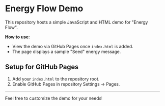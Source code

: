 # Energy Flow Demo

This repository hosts a simple JavaScript and HTML demo for "Energy Flow".

**How to use:**
- View the demo via GitHub Pages once `index.html` is added.
- The page displays a sample "Seed" energy message.

## Setup for GitHub Pages
1. Add your `index.html` to the repository root.
2. Enable GitHub Pages in repository Settings → Pages.

---

Feel free to customize the demo for your needs!  
